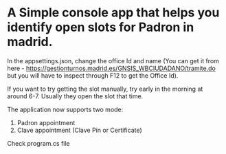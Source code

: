 # A Simple console app that helps you identify open slots for Padron in madrid.
In the appsettings.json, change the office Id and name (You can get it from here - https://gestionturnos.madrid.es/GNSIS_WBCIUDADANO/tramite.do but you will have to inspect through F12 to get the Office Id).

If you want to try getting the slot manually, try early in the morning at around 6-7. Usually they open the slot that time.

The application now supports two mode:
1. Padron appointment
2. Clave appointment (Clave Pin or Certificate)

Check program.cs file
